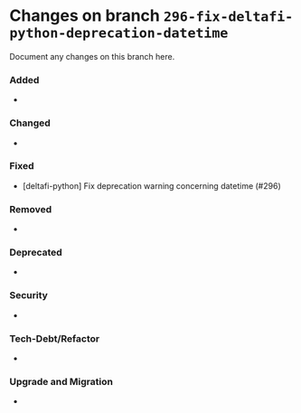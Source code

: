 # Changes on branch `296-fix-deltafi-python-deprecation-datetime`
Document any changes on this branch here.
### Added
- 

### Changed
- 

### Fixed
- [deltafi-python] Fix deprecation warning concerning datetime (#296)

### Removed
- 

### Deprecated
- 

### Security
- 

### Tech-Debt/Refactor
- 

### Upgrade and Migration
- 

